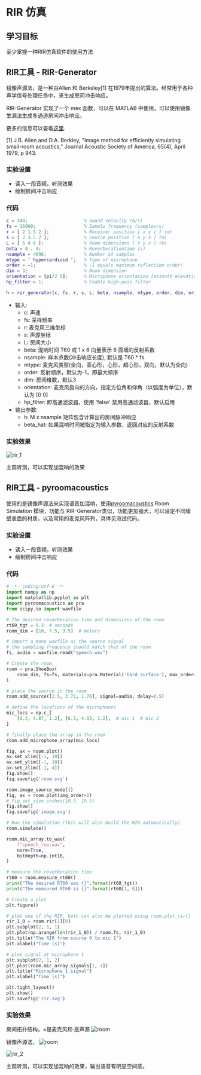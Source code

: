 # RIR 仿真

## 学习目标

至少掌握一种RIR仿真软件的使用方法

## RIR工具 - RIR-Generator

镜像声源法，是一种由Allen 和 Berkeley[1] 在1979年提出的算法。经常用于各种声学信号处理任务中，来生成房间冲击响应。

RIR-Generator 实现了一个 mex 函数，可以在 MATLAB 中使用，可以使用镜像生源法生成多通道房间冲击响应。

更多的信息可以查看[这里](https://www.audiolabs-erlangen.de/fau/professor/habets/software/rir-generator).

[1] J.B. Allen and D.A. Berkley, "Image method for efficiently simulating small-room acoustics," Journal Acoustic Society of America, 65(4), April 1979, p 943.

### 实验设置

- 读入一段音频，听测效果
- 绘制房间冲击响应

### 代码

```matlab
c = 340;                     % Sound velocity (m/s)
fs = 16000;                  % Sample frequency (samples/s)
r = [ 2 1.5 2 ];             % Receiver position [ x y z ] (m)
s = [ 2 3.5 2 ];             % Source position [ x y z ] (m)
L = [ 5 4 6 ];               % Room dimensions [ x y z ] (m)
beta = 0 . 4;                % Reverberationtime (s)
nsample = 4096;              % Number of samples
mtype = ’ hypercardioid ’;   % Type of microphone
order = −1;                  % −1 equals maximum reflection order!
dim = 3;                     % Room dimension
orientation = [pi/2 0];      % Microphone orientation [azimuth elevation] in radians
hp_filter = 1;               % Enable high-pass filter

h = rir_generator(c, fs, r, s, L, beta, nsample, mtype, order, dim, orientation, hp_filter);
```

- 输入:
  - c: 声速
  - fs: 采样频率
  - r: 麦克风三维坐标
  - s: 声源坐标
  - L: 房间大小
  - beta: 混响时间 T60 或 1 x 6 向量表示 6 面墙的反射系数
  - nsample: 样本点数(冲击响应长度), 默认是 T60 * fs
  - mtype: 麦克风类型(全向，亚心形，心形，超心形，双向，默认为全向)
  - order: 反射顺序，默认为-1，即最大顺序
  - dim: 房间维数，默认3
  - orientation: 麦克风指向的方向，指定方位角和仰角（以弧度为单位），默认为 [0 0]
  - hp_filter: 即高通滤波器，使用 'false' 禁用高通滤波器，默认启用
- 输出参数:
  - h: M x nsample 矩阵包含计算出的房间脉冲响应
  - beta_hat: 如果混响时间被指定为输入参数，返回对应的反射系数

### 实验效果

![rir_1](./rir_1.svg)

主观听测，可以实现加混响的效果

## RIR工具 - pyroomacoustics

使用的是镜像声源法来实现语音加混响，使用[pyroomacoustics](https://pyroomacoustics.readthedocs.io/en/pypi-release/pyroomacoustics.room.html) Room Simulation 模块，功能与 RIR-Generator类似，功能更加强大，可以设定不同墙壁表面的材质，以及常用的麦克风阵列，具体见测试代码。

### 实验设置

- 读入一段音频，听测效果
- 绘制房间冲击响应

### 代码

```python
# -*- coding:utf-8 -*-
import numpy as np
import matplotlib.pyplot as plt
import pyroomacoustics as pra
from scipy.io import wavfile

# The desired reverberation time and dimensions of the room
rt60_tgt = 0.3  # seconds
room_dim = [10, 7.5, 3.5]  # meters

# import a mono wavfile as the source signal
# the sampling frequency should match that of the room
fs, audio = wavfile.read("speech.wav")

# Create the room
room = pra.ShoeBox(
    room_dim, fs=fs, materials=pra.Material('hard_surface'), max_order=10
)

# place the source in the room
room.add_source([2.5, 3.73, 1.76], signal=audio, delay=0.5)

# define the locations of the microphones
mic_locs = np.c_[
    [6.3, 4.87, 1.2], [6.3, 4.93, 1.2],  # mic 1  # mic 2
]

# finally place the array in the room
room.add_microphone_array(mic_locs)

fig, ax = room.plot()
ax.set_xlim([-1, 10])
ax.set_ylim([-1, 10])
ax.set_zlim([-1, 4])
fig.show()
fig.savefig('room.svg')

room.image_source_model()
fig, ax = room.plot(img_order=2)
# fig.set_size_inches(18.5, 10.5)
fig.show()
fig.savefig('image.svg')

# Run the simulation (this will also build the RIR automatically)
room.simulate()

room.mic_array.to_wav(
    f"speech_rev.wav",
    norm=True,
    bitdepth=np.int16,
)

# measure the reverberation time
rt60 = room.measure_rt60()
print("The desired RT60 was {}".format(rt60_tgt))
print("The measured RT60 is {}".format(rt60[1, 0]))

# Create a plot
plt.figure()

# plot one of the RIR. both can also be plotted using room.plot_rir()
rir_1_0 = room.rir[1][0]
plt.subplot(2, 1, 1)
plt.plot(np.arange(len(rir_1_0)) / room.fs, rir_1_0)
plt.title("The RIR from source 0 to mic 1")
plt.xlabel("Time [s]")

# plot signal at microphone 1
plt.subplot(2, 1, 2)
plt.plot(room.mic_array.signals[1, :])
plt.title("Microphone 1 signal")
plt.xlabel("Time [s]")

plt.tight_layout()
plt.show()
plt.savefig('rir.svg')
```

### 实验效果

房间拓扑结构，×是麦克风和·是声源
![room](./room.svg)

镜像声源法，
![room](./image.svg)

![rir_2](./rir_2.svg)

主观听测，可以实现加混响的效果，输出语音有明显空间感。

